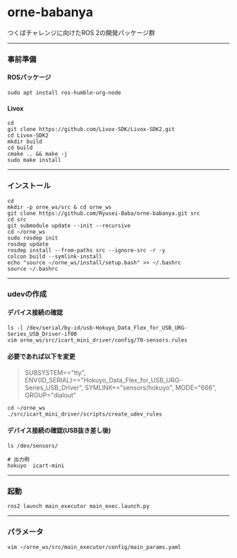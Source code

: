 # orne-babanya
つくばチャレンジに向けたROS 2の開発パッケージ群

---
### 事前準備
#### ROSパッケージ
```
sudo apt install ros-humble-urg-node
```
#### Livox
```
cd
git clone https://github.com/Livox-SDK/Livox-SDK2.git
cd Livox-SDK2
mkdir build
cd build
cmake .. && make -j
sudo make install
```

---
### インストール
```
cd 
mkdir -p orne_ws/src & cd orne_ws
git clone https://github.com/Ryusei-Baba/orne-babanya.git src
cd src
git submodule update --init --recursive
cd ~/orne_ws
sudo rosdep init
rosdep update
rosdep install --from-paths src --ignore-src -r -y
colcon build --symlink-install
echo "source ~/orne_ws/install/setup.bash" >> ~/.bashrc
source ~/.bashrc
```

---
### udevの作成
#### デバイス接続の確認
```
ls -l /dev/serial/by-id/usb-Hokuyo_Data_Flex_for_USB_URG-Series_USB_Driver-if00
vim orne_ws/src/icart_mini_driver/config/70-sensors.rules
```
#### 必要であれば以下を変更
> SUBSYSTEM=="tty", ENV{ID_SERIAL}=="Hokuyo_Data_Flex_for_USB_URG-Series_USB_Driver", SYMLINK+="sensors/hokuyo", MODE="666", GROUP="dialout"
```
cd ~/orne_ws
./src/icart_mini_driver/scripts/create_udev_rules
```
#### デバイス接続の確認(USB抜き差し後)
```
ls /dev/sensors/

# 出力例
hokuyo  icart-mini
```

---
### 起動
```
ros2 launch main_executor main_exec.launch.py
```

---
### パラメータ
```
vim ~/orne_ws/src/main_executor/config/main_params.yaml
```